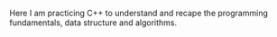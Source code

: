 Here I am practicing C++ to understand and recape the programming fundamentals, data structure and algorithms.